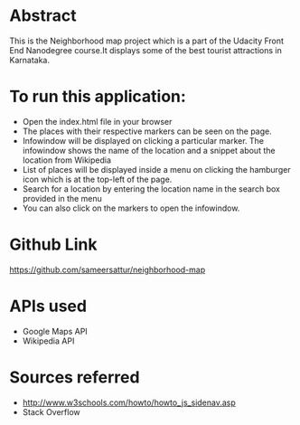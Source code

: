 # Abstract
This is the Neighborhood map project which is a part of the Udacity Front End Nanodegree course.It displays some of the best tourist attractions in Karnataka.

# To run this application:
- Open the index.html file in your browser
- The places with their respective markers can be seen on the page.
- Infowindow will be displayed on clicking a particular marker. The infowindow shows the name of the location and a snippet about the location from Wikipedia
- List of places will be displayed inside a menu on clicking the hamburger icon which is at the top-left of the page.
- Search for a location by entering the location name in the search box provided in the menu
- You can also click on the markers to open the infowindow.

# Github Link
https://github.com/sameersattur/neighborhood-map

# APIs used
- Google Maps API
- Wikipedia API

# Sources referred
- http://www.w3schools.com/howto/howto_js_sidenav.asp
- Stack Overflow
